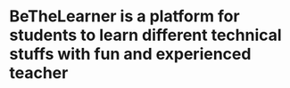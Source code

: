 # BeTheLearner is a  platform for students to learn different technical stuffs with fun and experienced teacher
